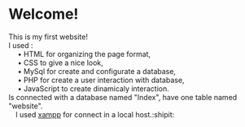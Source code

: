 <html>
<h1>Welcome!</h1>
This is my first website! <br>
 I used :<br> 
  • HTML for organizing the page format, <br> 
  • CSS to give a nice look,  <br> 
  • MySql for create and configurate a database, <br> 
  • PHP for create a user interaction with database, <br> 
  • JavaScript to create dinamicaly interaction. <br> 
Is connected with a database named "Index", have one table named "website". <br>
 I used <a href="https://www.apachefriends.org/index.html">xampp</a> for connect in a local host.:shipit:

  </html>
